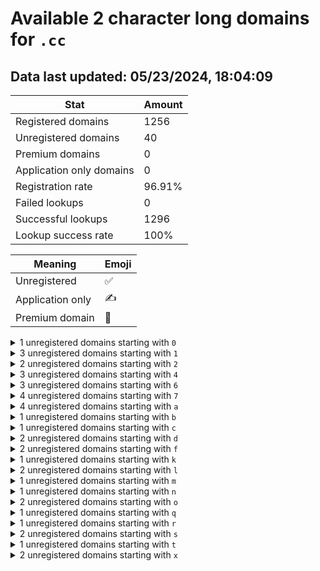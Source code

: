 # Available 2 character long domains for `.cc`

## Data last updated: 05/23/2024, 18:04:09

|Stat|Amount|
|--|--|
|Registered domains|1256|
|Unregistered domains|40|
|Premium domains|0|
|Application only domains|0|
|Registration rate|96.91%|
|Failed lookups|0|
|Successful lookups|1296|
|Lookup success rate|100%|


|Meaning|Emoji|
|--|--|
|Unregistered|:white_check_mark:|
|Application only|:writing_hand:|
|Premium domain|:gem:|

<details>
<summary>1 unregistered domains starting with <bold><code>0</code></bold></summary>

|Type|Domain|
|--|--|
|:white_check_mark:|`0a.cc`|
</details>
<details>
<summary>3 unregistered domains starting with <bold><code>1</code></bold></summary>

|Type|Domain|
|--|--|
|:white_check_mark:|`1d.cc`|
|:white_check_mark:|`1j.cc`|
|:white_check_mark:|`1s.cc`|
</details>
<details>
<summary>2 unregistered domains starting with <bold><code>2</code></bold></summary>

|Type|Domain|
|--|--|
|:white_check_mark:|`2r.cc`|
|:white_check_mark:|`2w.cc`|
</details>
<details>
<summary>3 unregistered domains starting with <bold><code>4</code></bold></summary>

|Type|Domain|
|--|--|
|:white_check_mark:|`4c.cc`|
|:white_check_mark:|`4t.cc`|
|:white_check_mark:|`4x.cc`|
</details>
<details>
<summary>3 unregistered domains starting with <bold><code>6</code></bold></summary>

|Type|Domain|
|--|--|
|:white_check_mark:|`6c.cc`|
|:white_check_mark:|`6k.cc`|
|:white_check_mark:|`6n.cc`|
</details>
<details>
<summary>4 unregistered domains starting with <bold><code>7</code></bold></summary>

|Type|Domain|
|--|--|
|:white_check_mark:|`7e.cc`|
|:white_check_mark:|`7l.cc`|
|:white_check_mark:|`7p.cc`|
|:white_check_mark:|`7v.cc`|
</details>
<details>
<summary>4 unregistered domains starting with <bold><code>a</code></bold></summary>

|Type|Domain|
|--|--|
|:white_check_mark:|`a0.cc`|
|:white_check_mark:|`a1.cc`|
|:white_check_mark:|`a8.cc`|
|:white_check_mark:|`af.cc`|
</details>
<details>
<summary>1 unregistered domains starting with <bold><code>b</code></bold></summary>

|Type|Domain|
|--|--|
|:white_check_mark:|`bs.cc`|
</details>
<details>
<summary>1 unregistered domains starting with <bold><code>c</code></bold></summary>

|Type|Domain|
|--|--|
|:white_check_mark:|`cu.cc`|
</details>
<details>
<summary>2 unregistered domains starting with <bold><code>d</code></bold></summary>

|Type|Domain|
|--|--|
|:white_check_mark:|`dn.cc`|
|:white_check_mark:|`dr.cc`|
</details>
<details>
<summary>2 unregistered domains starting with <bold><code>f</code></bold></summary>

|Type|Domain|
|--|--|
|:white_check_mark:|`fl.cc`|
|:white_check_mark:|`fp.cc`|
</details>
<details>
<summary>1 unregistered domains starting with <bold><code>k</code></bold></summary>

|Type|Domain|
|--|--|
|:white_check_mark:|`k6.cc`|
</details>
<details>
<summary>2 unregistered domains starting with <bold><code>l</code></bold></summary>

|Type|Domain|
|--|--|
|:white_check_mark:|`l9.cc`|
|:white_check_mark:|`ld.cc`|
</details>
<details>
<summary>1 unregistered domains starting with <bold><code>m</code></bold></summary>

|Type|Domain|
|--|--|
|:white_check_mark:|`mx.cc`|
</details>
<details>
<summary>1 unregistered domains starting with <bold><code>n</code></bold></summary>

|Type|Domain|
|--|--|
|:white_check_mark:|`ny.cc`|
</details>
<details>
<summary>2 unregistered domains starting with <bold><code>o</code></bold></summary>

|Type|Domain|
|--|--|
|:white_check_mark:|`o9.cc`|
|:white_check_mark:|`oq.cc`|
</details>
<details>
<summary>1 unregistered domains starting with <bold><code>q</code></bold></summary>

|Type|Domain|
|--|--|
|:white_check_mark:|`qu.cc`|
</details>
<details>
<summary>1 unregistered domains starting with <bold><code>r</code></bold></summary>

|Type|Domain|
|--|--|
|:white_check_mark:|`r3.cc`|
</details>
<details>
<summary>2 unregistered domains starting with <bold><code>s</code></bold></summary>

|Type|Domain|
|--|--|
|:white_check_mark:|`sa.cc`|
|:white_check_mark:|`sc.cc`|
</details>
<details>
<summary>1 unregistered domains starting with <bold><code>t</code></bold></summary>

|Type|Domain|
|--|--|
|:white_check_mark:|`th.cc`|
</details>
<details>
<summary>2 unregistered domains starting with <bold><code>x</code></bold></summary>

|Type|Domain|
|--|--|
|:white_check_mark:|`x8.cc`|
|:white_check_mark:|`xu.cc`|
</details>